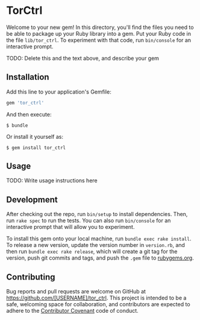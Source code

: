 # TorCtrl

Welcome to your new gem! In this directory, you'll find the files you need to be able to package up your Ruby library into a gem. Put your Ruby code in the file `lib/tor_ctrl`. To experiment with that code, run `bin/console` for an interactive prompt.

TODO: Delete this and the text above, and describe your gem

## Installation

Add this line to your application's Gemfile:

```ruby
gem 'tor_ctrl'
```

And then execute:

    $ bundle

Or install it yourself as:

    $ gem install tor_ctrl

## Usage

TODO: Write usage instructions here

## Development

After checking out the repo, run `bin/setup` to install dependencies. Then, run `rake spec` to run the tests. You can also run `bin/console` for an interactive prompt that will allow you to experiment.

To install this gem onto your local machine, run `bundle exec rake install`. To release a new version, update the version number in `version.rb`, and then run `bundle exec rake release`, which will create a git tag for the version, push git commits and tags, and push the `.gem` file to [rubygems.org](https://rubygems.org).

## Contributing

Bug reports and pull requests are welcome on GitHub at https://github.com/[USERNAME]/tor_ctrl. This project is intended to be a safe, welcoming space for collaboration, and contributors are expected to adhere to the [Contributor Covenant](http://contributor-covenant.org) code of conduct.

